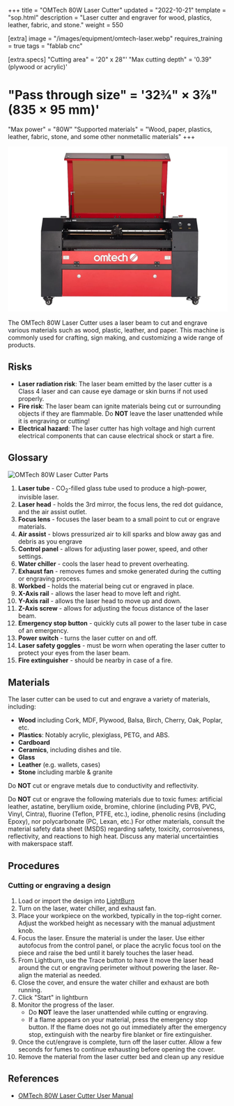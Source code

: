 +++
title = "OMTech 80W Laser Cutter"
updated = "2022-10-21"
template = "sop.html"
description = "Laser cutter and engraver for wood, plastics, leather, fabric, and stone."
weight = 550

[extra]
image = "/images/equipment/omtech-laser.webp"
requires_training = true
tags = "fablab cnc"

[extra.specs]
"Cutting area" = '20" x 28"'
"Max cutting depth" = '0.39" (plywood or acrylic)'
# "Pass through size" = '32¾" × 3⅞" (835 × 95 mm)'
"Max power" = "80W"
"Supported materials" = "Wood, paper, plastics, leather, fabric, stone, and some other nonmetallic materials"
+++

![](/images/equipment/omtech-laser.webp)

The OMTech 80W Laser Cutter uses a laser beam to cut and engrave various materials such as wood, plastic, leather, and paper. This machine is commonly used for crafting, sign making, and customizing a wide range of products.

## Risks

- **Laser radiation risk**: The laser beam emitted by the laser cutter is a Class 4 laser and can cause eye damage or skin burns if not used properly.
- **Fire risk**: The laser beam can ignite materials being cut or surrounding objects if they are flammable. Do **NOT** leave the laser unattended while it is engraving or cutting!
- **Electrical hazard**: The laser cutter has high voltage and high current electrical components that can cause electrical shock or start a fire.

## Glossary

![OMTech 80W Laser Cutter Parts](/images/equipment/omtech-80w-laser-cutter-parts.webp)

1. **Laser tube** - CO<sub>2</sub>-filled glass tube used to produce a high-power, invisible laser.
1. **Laser head** - holds the 3rd mirror, the focus lens, the red dot guidance, and the air assist outlet.
1. **Focus lens** - focuses the laser beam to a small point to cut or engrave materials.
1. **Air assist** - blows pressurized air to kill sparks and blow away gas and debris as you engrave
1. **Control panel** - allows for adjusting laser power, speed, and other settings.
1. **Water chiller** - cools the laser head to prevent overheating.
1. **Exhaust fan** - removes fumes and smoke generated during the cutting or engraving process.
1. **Workbed** - holds the material being cut or engraved in place.
1. **X-Axis rail** - allows the laser head to move left and right.
1. **Y-Axis rail** - allows the laser head to move up and down.
1. **Z-Axis screw** - allows for adjusting the focus distance of the laser beam.
1. **Emergency stop button** - quickly cuts all power to the laser tube in case of an emergency.
1. **Power switch** - turns the laser cutter on and off.
1. **Laser safety goggles** - must be worn when operating the laser cutter to protect your eyes from the laser beam.
1. **Fire extinguisher** - should be nearby in case of a fire.

## Materials

The laser cutter can be used to cut and engrave a variety of materials, including:

- **Wood** including Cork, MDF, Plywood, Balsa, Birch, Cherry, Oak, Poplar, etc.  
- **Plastics**: Notably acrylic, plexiglass, PETG, and ABS.
- **Cardboard**
- **Ceramics**, including dishes and tile.
- **Glass**
- **Leather** (e.g. wallets, cases)
- **Stone** including marble & granite

<article class="message is-danger">
  <div class="message-body">

Do **NOT** cut or engrave metals due to conductivity and reflectivity.

Do **NOT** cut or engrave the following materials due to toxic fumes: artificial leather, astatine, beryllium oxide, bromine, chlorine (including PVB, PVC, Vinyl, Cintra), fluorine (Teflon, PTFE, etc.), iodine, phenolic resins (including Epoxy), nor polycarbonate (PC, Lexan, etc.) For other materials, consult the material safety data sheet (MSDS) regarding safety, toxicity, corrosiveness, reflectivity, and reactions to high heat. Discuss any material uncertainties with makerspace staff. 

  </div>
</article>

## Procedures

### Cutting or engraving a design



1. Load or import the design into [LightBurn](https://lightburnsoftware.com/)
1. Turn on the laser, water chiller, and exhaust fan.
1. Place your workpiece on the workbed, typically in the top-right corner. Adjust the workbed height as necessary with the manual adjustment knob.
1. Focus the laser. Ensure the material is under the laser. Use either autofocus from the control panel, or place the acrylic focus tool on the piece and raise the bed until it barely touches the laser head.
1. From Lightburn, use the Trace button to have it move the laser head around the cut or engraving perimeter without powering the laser. Re-align the material as needed.
1. Close the cover, and ensure the water chiller and exhaust are both running.
1. Click "Start" in lightburn 
1. Monitor the progress of the laser.
    - Do **NOT** leave the laser unattended while cutting or engraving. 
    - If a flame appears on your material, press the emergency stop button. If the flame does not go out immediately after the emergency stop, extinguish with the nearby fire blanket or fire extinguisher.
1. Once the cut/engrave is complete, turn off the laser cutter. Allow a few seconds for fumes to continue exhausting before opening the cover. 
1. Remove the material from the laser cutter bed and clean up any residue



## References

- [OMTech 80W Laser Cutter User Manual](https://cdn.shopifycdn.net/s/files/1/0280/0012/4993/files/MF2028-80.pdf)
